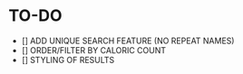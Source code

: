 # TO-DO

- [] ADD UNIQUE SEARCH FEATURE (NO REPEAT NAMES)
- [] ORDER/FILTER BY CALORIC COUNT
- [] STYLING OF RESULTS
